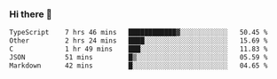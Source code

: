 ### Hi there 👋

<!--
**WShiBin/WShiBin** is a ✨ _special_ ✨ repository because its `README.md` (this file) appears on your GitHub profile.

Here are some ideas to get you started:

- 🔭 I’m currently working on ...
- 🌱 I’m currently learning ...
- 👯 I’m looking to collaborate on ...
- 🤔 I’m looking for help with ...
- 💬 Ask me about ...
- 📫 How to reach me: ...
- 😄 Pronouns: ...
- ⚡ Fun fact: ...
-->

<!--START_SECTION:waka-->

```txt
TypeScript    7 hrs 46 mins   ████████████▓░░░░░░░░░░░░   50.45 %
Other         2 hrs 24 mins   ████░░░░░░░░░░░░░░░░░░░░░   15.69 %
C             1 hr 49 mins    ███░░░░░░░░░░░░░░░░░░░░░░   11.83 %
JSON          51 mins         █▒░░░░░░░░░░░░░░░░░░░░░░░   05.59 %
Markdown      42 mins         █░░░░░░░░░░░░░░░░░░░░░░░░   04.65 %
```

<!--END_SECTION:waka-->
